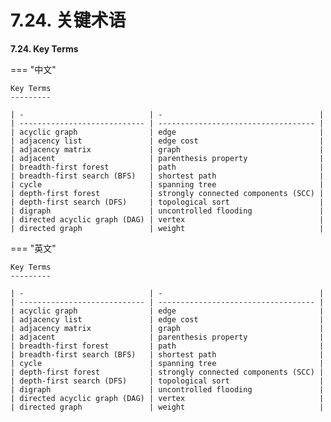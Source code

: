 # 7.24. 关键术语

**7.24. Key Terms**

=== "中文"

    
    Key Terms
    ---------
    
    | -                            | -                                   |
    | ---------------------------- | ----------------------------------- |
    | acyclic graph                | edge                                |
    | adjacency list               | edge cost                           |
    | adjacency matrix             | graph                               |
    | adjacent                     | parenthesis property                |
    | breadth-first forest         | path                                |
    | breadth-first search (BFS)   | shortest path                       |
    | cycle                        | spanning tree                       |
    | depth-first forest           | strongly connected components (SCC) |
    | depth-first search (DFS)     | topological sort                    |
    | digraph                      | uncontrolled flooding               |
    | directed acyclic graph (DAG) | vertex                              |
    | directed graph               | weight                              |

=== "英文"

    
    Key Terms
    ---------
    
    | -                            | -                                   |
    | ---------------------------- | ----------------------------------- |
    | acyclic graph                | edge                                |
    | adjacency list               | edge cost                           |
    | adjacency matrix             | graph                               |
    | adjacent                     | parenthesis property                |
    | breadth-first forest         | path                                |
    | breadth-first search (BFS)   | shortest path                       |
    | cycle                        | spanning tree                       |
    | depth-first forest           | strongly connected components (SCC) |
    | depth-first search (DFS)     | topological sort                    |
    | digraph                      | uncontrolled flooding               |
    | directed acyclic graph (DAG) | vertex                              |
    | directed graph               | weight                              |



